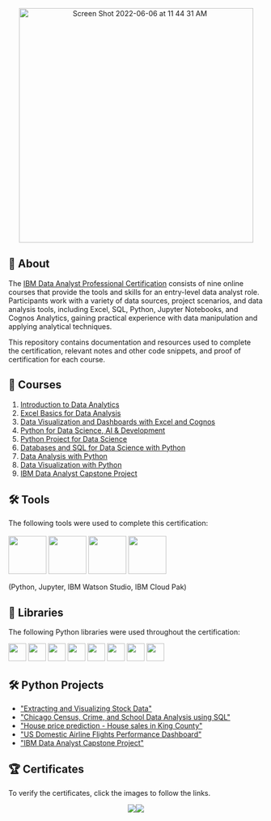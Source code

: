<p align="center">
<img width="463" alt="Screen Shot 2022-06-06 at 11 44 31 AM" src="https://user-images.githubusercontent.com/89849171/172139377-89f92622-67f8-40ea-a902-e540f2354b32.png">

## 📄 About 
The <a href="https://www.coursera.org/professional-certificates/ibm-data-analyst">IBM Data Analyst Professional Certification</a> consists of nine online courses that provide the tools and skills for an entry-level data analyst role. Participants work with a variety of data sources, project scenarios, and data analysis tools, including Excel, SQL, Python, Jupyter Notebooks, and Cognos Analytics, gaining practical experience with data manipulation and applying analytical techniques.

This repository contains documentation and resources used to complete the certification, relevant notes and other code snippets, and proof of certification for each course.
  
## 📄 Courses
01. [Introduction to Data Analytics](01.%20Introduction%20to%20Data%20Analytics/)
02. [Excel Basics for Data Analysis](02.%20Excel%20Basics%20for%20Data%20Analysis/)
03. [Data Visualization and Dashboards with Excel and Cognos](03.%20Data%20Visualization%20and%20Dashboards%20with%20Excel%20and%20Cognos/)
04. [Python for Data Science, AI & Development](04.%20Python%20for%20Data%20Science,%20AI%20&%20Development/)
05. [Python Project for Data Science](05.%20Python%20Project%20for%20Data%20Science/)
06. [Databases and SQL for Data Science with Python](06.%20Databases%20and%20SQL%20for%20Data%20Science%20with%20Python/)
07. [Data Analysis with Python](07.%20Data%20Analysis%20with%20Python/)
08. [Data Visualization with Python](08.%20Data%20Visualization%20with%20Python/)
09. [IBM Data Analyst Capstone Project](09.%20IBM%20Data%20Analyst%20Capstone%20Project/)
  
  
## 🛠️ Tools
The following tools were used to complete this certification: <br> <br>
  <img src="https://user-images.githubusercontent.com/84391594/152705364-f16bb223-41aa-4510-8113-51171dfe9953.png" height="75">
  <img src="https://user-images.githubusercontent.com/84391594/152705271-083f8784-b3c9-4065-9733-ea3fa8ad5a7a.png" height="75">
  <img src="https://user-images.githubusercontent.com/84391594/152705324-68f777a0-3875-4b65-ae96-646643284541.png" height="75">
  <img src="https://user-images.githubusercontent.com/84391594/152705298-bb170d32-3dd0-4ad4-8221-8b7b029116b4.png" height="75">
</p>
(Python, Jupyter, IBM Watson Studio, IBM Cloud Pak)

## 📖 Libraries
The following Python libraries were used throughout the certification: <br> 
<p align="left">
  <img  src="https://user-images.githubusercontent.com/84391594/152706127-ce41990f-2588-472a-b5df-6b403a5947e6.png" height="35">
  <img  src="https://user-images.githubusercontent.com/84391594/152706130-5577011e-ecb3-47aa-af73-f6bd1bda05bc.png" height="35">
  <img  src="https://user-images.githubusercontent.com/84391594/152706132-5939da7e-7d1e-43b8-9c46-2d3fe5198dda.png" height="35">
  <img  src="https://user-images.githubusercontent.com/84391594/152706135-85cdd35e-922a-414a-a198-c670fbf8fb25.svg" height="35">
  <img  src="https://user-images.githubusercontent.com/84391594/152706148-36f27f03-1967-45d1-82d8-f6c149c6f21c.svg" height="35">
  <img  src="https://user-images.githubusercontent.com/84391594/152706211-7966848a-a2e1-4c4a-bc08-594a4ca6ff07.png" height="35">
  <img  src="https://user-images.githubusercontent.com/84391594/152706214-d018bc5e-1477-4de2-94d7-5c0886e0477d.png" height="35">
  <img  src="https://user-images.githubusercontent.com/84391594/152706217-c0cfd9d8-22ad-4c3b-9ac7-70a6cf2799f7.png" height="35"> <br>
</p>

## 🛠️ Python Projects
- ["Extracting and Visualizing Stock Data"](https://github.com/juliahaselhuhn/IBM-Data-Analyst-Professional-Certificate/tree/main/05.%20Python%20Project%20for%20Data20Science)
- ["Chicago Census, Crime, and School Data Analysis using SQL"](https://github.com/juliahaselhuhn/IBM-Data-Analyst-Professional-Certificate/blob/main/06.%20Databases%20and%20SQL%20for%20Data%20Science%20with%20Python/Notebook-for-Peer-Assignment.ipynb)
- ["House price prediction - House sales in King County"](https://github.com/juliahaselhuhn/IBM-Data-Analyst-Professional-Certificate/blob/main/07.%20Data%20Analysis%20with%20Python/Final%20Assignment%20-%20House%20Price%20Prediction.ipynb)
- ["US Domestic Airline Flights Performance Dashboard"](https://github.com/juliahaselhuhn/IBM-Data-Analyst-Professional-Certificate/tree/main/08.%20Data%20Visualization%20with%20Python/07.%20Final%20Assignment)
- ["IBM Data Analyst Capstone Project"](https://github.com/juliahaselhuhn/IBM-Data-Analyst-Professional-Certificate/tree/main/09.%20IBM%20Data%20Analyst%20Capstone20Project)

## 🏆 Certificates 
To verify the certificates, click the images to follow the links.

<p align="middle">
  <a href="https://coursera.org/share/6cd00843f5111ec1d2a39a80c5fa813d"><img src="https://user-images.githubusercontent.com/89849171/172150593-0b7af1fb-54c4-420f-afec-0cc0a217cd4b.png" 
  <a href="https://www.credly.com/badges/52cd4e5b-66ad-4f48-bef0-62922d994ba4/public_url"><img src="https://user-images.githubusercontent.com/89849171/172152422-fa36e26d-3570-482a-9967-86b8a0055f99.png" 
</a>
